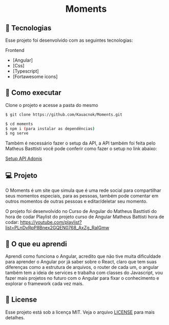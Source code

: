 <p align='center'> 
	<h1 align='center'>Moments</h1>
</p>

## 🧪 Tecnologias

Esse projeto foi desenvolvido com as seguintes tecnologias:

Frontend
- [Angular]
- [Css]
- [Typescript]
- [Fortawesome icons]


## 🚀 Como executar

Clone o projeto e acesse a pasta do mesmo

```bash
$ git clone https://github.com/Kauacnok/Moments.git

$ cd moments
$ npm i (para instalar as dependências)
$ ng serve

```

Também é necessário fazer o setup da API, a API também foi feita pelo Matheus Basttisti você pode conferir como fazer o setup no link abaixo:

[Setup API Adonis](https://youtu.be/xTCBaGeYTck)


## 💻 Projeto

O Moments é um site que simula que é uma rede social para compartilhar seus momentos especiais, para as pessoas, também pode comentar em outros momentos de outras pessoas e editar/deletar seu momento. 

O projeto foi desenvolvido no Curso de Angular do Matheus Basttisti do hora de codar
Playlist do projeto curso de Angular Matheus Battisti hora de codar: https://youtube.com/playlist?list=PLnDvRpP8Bnex2GQEN0768_AxZg_RaIGmw

## 📖 O que eu aprendi

Aprendi como funciona o Angular, acredito que não tive muita dificuldade para aprender o Angular por já saber sobre o React, claro que tem suas diferenças como a estrutura de arquivos, o router de cada um, o angular também tem a ideia de services e trabalha com classes do Javascript, vou fazer mais projetos no futuro com o Angular para fixar o conhecimento e explorar o framework cada vez mais.

## 📝 License

Esse projeto está sob a licença MIT. Veja o arquivo [LICENSE](https://github.com/Kauacnok/Moments/blob/main/license) para mais detalhes.
